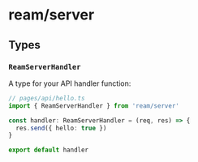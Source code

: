 # ream/server

## Types

### `ReamServerHandler`

A type for your API handler function:

```ts
// pages/api/hello.ts
import { ReamServerHandler } from 'ream/server'

const handler: ReamServerHandler = (req, res) => {
  res.send({ hello: true })
}

export default handler
```
